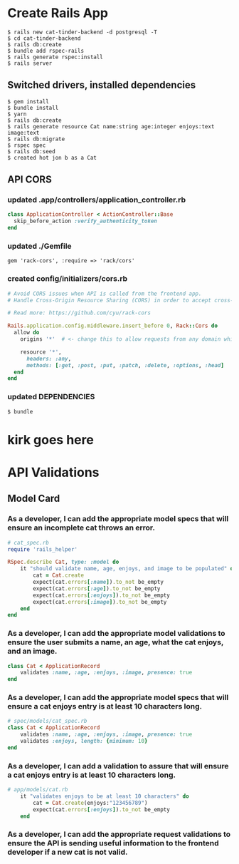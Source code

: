 # Create Rails App

```shell
$ rails new cat-tinder-backend -d postgresql -T
$ cd cat-tinder-backend
$ rails db:create
$ bundle add rspec-rails
$ rails generate rspec:install
$ rails server
```

## Switched drivers, installed dependencies

```shell
$ gem install
$ bundle install
$ yarn
$ rails db:create
$ rails generate resource Cat name:string age:integer enjoys:text image:text
$ rails db:migrate
$ rspec spec
$ rails db:seed
$ created hot jon b as a Cat
```

## API CORS

### updated .app/controllers/application_controller.rb

```ruby
class ApplicationController < ActionController::Base
  skip_before_action :verify_authenticity_token
end
```

### updated ./Gemfile

```
gem 'rack-cors', :require => 'rack/cors'
```

### created config/initializers/cors.rb

```ruby
# Avoid CORS issues when API is called from the frontend app.
# Handle Cross-Origin Resource Sharing (CORS) in order to accept cross-origin AJAX requests.

# Read more: https://github.com/cyu/rack-cors

Rails.application.config.middleware.insert_before 0, Rack::Cors do
  allow do
    origins '*'  # <- change this to allow requests from any domain while in development.

    resource '*',
      headers: :any,
      methods: [:get, :post, :put, :patch, :delete, :options, :head]
  end
end
```

### updated DEPENDENCIES

```shell
$ bundle
```

# kirk goes here

# API Validations

## Model Card

### As a developer, I can add the appropriate model specs that will ensure an incomplete cat throws an error.

```ruby
# cat_spec.rb
require 'rails_helper'

RSpec.describe Cat, type: :model do
    it "should validate name, age, enjoys, and image to be populated" do
        cat = Cat.create
        expect(cat.errors[:name]).to_not be_empty
        expect(cat.errors[:age]).to_not be_empty
        expect(cat.errors[:enjoys]).to_not be_empty
        expect(cat.errors[:image]).to_not be_empty
    end
end
```

### As a developer, I can add the appropriate model validations to ensure the user submits a name, an age, what the cat enjoys, and an image.

```ruby
class Cat < ApplicationRecord
    validates :name, :age, :enjoys, :image, presence: true
end
```

### As a developer, I can add the appropriate model specs that will ensure a cat enjoys entry is at least 10 characters long.

```ruby
# spec/models/cat_spec.rb
class Cat < ApplicationRecord
    validates :name, :age, :enjoys, :image, presence: true
    validates :enjoys, length: {minimum: 10}
end
```

### As a developer, I can add a validation to assure that will ensure a cat enjoys entry is at least 10 characters long.

```ruby
# app/models/cat.rb
    it "validates enjoys to be at least 10 characters" do
        cat = Cat.create(enjoys:"123456789")
        expect(cat.errors[:enjoys]).to_not be_empty
    end
```

### As a developer, I can add the appropriate request validations to ensure the API is sending useful information to the frontend developer if a new cat is not valid.

```ruby

```
